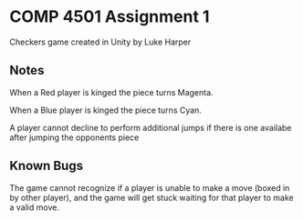 COMP 4501 Assignment 1
========================

Checkers game created in Unity
by Luke Harper

Notes
----------------
When a Red player is kinged the piece turns Magenta.

When a Blue player is kinged the piece turns Cyan.

A player cannot decline to perform additional jumps if there is one availabe after jumping the opponents piece

Known Bugs
----------------
The game cannot recognize if a player is unable to make a move (boxed in by other player), and the game will get stuck waiting for that player to make a valid move.
